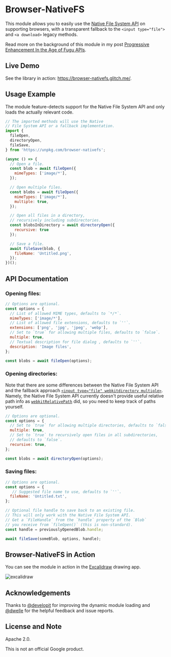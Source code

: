 # Browser-NativeFS

This module allows you to easily use the
[Native File System API](https://wicg.github.io/native-file-system/) on supporting browsers,
with a transparent fallback to the `<input type="file">` and `<a download>` legacy methods.

Read more on the background of this module in my post
[Progressive Enhancement In the Age of Fugu APIs](https://blog.tomayac.com/2020/01/23/progressive-enhancement-in-the-age-of-fugu-apis/).

## Live Demo

See the library in action: https://browser-nativefs.glitch.me/.

## Usage Example

The module feature-detects support for the Native File System API and
only loads the actually relevant code.

```js
// The imported methods will use the Native
// File System API or a fallback implementation.
import {
  fileOpen,
  directoryOpen,
  fileSave,
} from 'https://unpkg.com/browser-nativefs';

(async () => {
  // Open a file.
  const blob = await fileOpen({
    mimeTypes: ['image/*'],
  });

  // Open multiple files.
  const blobs = await fileOpen({
    mimeTypes: ['image/*'],
    multiple: true,
  });

  // Open all files in a directory,
  // recursively including subdirectories.
  const blobsInDirectory = await directoryOpen({
    recursive: true
  });

  // Save a file.
  await fileSave(blob, {
    fileName: 'Untitled.png',
  });
})();
```

## API Documentation

### Opening files:

```js
// Options are optional.
const options = {
  // List of allowed MIME types, defaults to `*/*`.
  mimeTypes: ['image/*'],
  // List of allowed file extensions, defaults to `''`.
  extensions: ['png', 'jpg', 'jpeg', 'webp'],
  // Set to `true` for allowing multiple files, defaults to `false`.
  multiple: true,
  // Textual description for file dialog , defaults to `''`.
  description: 'Image files',
};

const blobs = await fileOpen(options);
```

### Opening directories:

Note that there are some differences between the Native File System API
and the fallback approach
[`<input type="file" webkitdirectory multiple>`](https://developer.mozilla.org/en-US/docs/Web/API/HTMLInputElement/webkitdirectory).
Namely, the Native File System API currently doesn't provide useful
relative path info as
[`webkitRelativePath`](https://developer.mozilla.org/en-US/docs/Web/API/File/webkitRelativePath)
did, so you need to keep track of paths yourself.

```js
// Options are optional.
const options = {
  // Set to `true` for allowing multiple directories, defaults to `false`.
  multiple: true,
  // Set to `true` to recursively open files in all subdirectories,
  // defaults to `false`.
  recursive: true,
};

const blobs = await directoryOpen(options);
```

### Saving files:

```js
// Options are optional.
const options = {
   // Suggested file name to use, defaults to `''`.
  fileName: 'Untitled.txt',
};

// Optional file handle to save back to an existing file.
// This will only work with the Native File System API.
// Get a `FileHandle` from the `handle` property of the `Blob`
// you receive from `fileOpen()` (this is non-standard).
const handle = previouslyOpenedBlob.handle;

await fileSave(someBlob, options, handle);
```

## Browser-NativeFS in Action

You can see the module in action in the [Excalidraw](https://excalidraw.com/) drawing app.

![excalidraw](https://user-images.githubusercontent.com/145676/73060246-b4a64200-3e97-11ea-8f70-fa5edd63f78e.png)

## Acknowledgements

Thanks to [@developit](https://github.com/developit)
for improving the dynamic module loading
and [@dwelle](https://github.com/dwelle) for the helpful feedback
and issue reports.

## License and Note

Apache 2.0.

This is not an official Google product.
